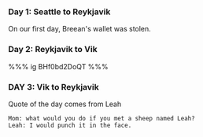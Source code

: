 ### Day 1: Seattle to Reykjavik

On our first day, Breean's wallet was stolen.

### Day 2: Reykjavik to Vik

%%% ig
BHf0bd2DoQT
%%%


### DAY 3: Vik to Reykjavik

Quote of the day comes from Leah

    Mom: what would you do if you met a sheep named Leah?
    Leah: I would punch it in the face.